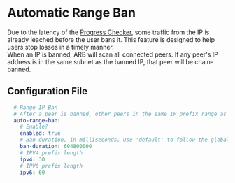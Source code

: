 # Automatic Range Ban

Due to the latency of the [Progress Checker](./progress-cheat-blocker.md), some traffic from the IP is already leached before the user bans it. This feature is designed to help users stop losses in a timely manner.  
When an IP is banned, ARB will scan all connected peers. If any peer's IP address is in the same subnet as the banned IP, that peer will be chain-banned.

## Configuration File

```yaml
  # Range IP Ban
  # After a peer is banned, other peers in the same IP prefix range as the banned peer will also be banned.
  auto-range-ban:
    # Enable?
    enabled: true
    # Ban duration, in milliseconds. Use 'default' to follow the global settings.
    ban-duration: 604800000
    # IPV4 prefix length
    ipv4: 30
    # IPV6 prefix length
    ipv6: 60
